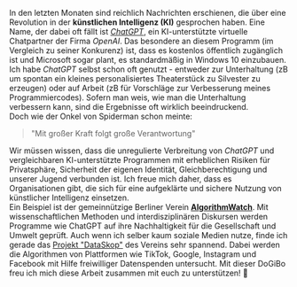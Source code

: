 In den letzten Monaten sind reichlich Nachrichten erschienen, die über eine Revolution in der **künstlichen Intelligenz (KI)** gesprochen haben. Eine Name, der dabei oft fällt ist [*ChatGPT*](https://www.pcspezialist.de/blog/2023/02/13/chatgpt/), ein KI-unterstützte virtuelle Chatpartner der Firma *OpenAI*.
Das besondere an diesem Programm (im Vergleich zu seiner Konkurenz) ist, dass es kostenlos öffentlich zugänglich ist und Microsoft sogar plant, es standardmäßig in Windows 10 einzubauen.  
Ich habe *ChatGPT* selbst schon oft genutzt - entweder zur Unterhaltung (zB um spontan ein kleines personalisiertes Theaterstück zu Silvester zu erzeugen) oder auf Arbeit (zB für Vorschläge zur Verbesserung meines Programmiercodes). 
Sofern man weis, wie man die Unterhaltung verbessern kann, sind die Ergebnisse oft wirklich beeindruckend.  
Doch wie der Onkel von Spiderman schon meinte:
> "Mit großer Kraft folgt große Verantwortung"

Wir müssen wissen, dass die unregulierte Verbreitung von *ChatGPT* und vergleichbaren KI-unterstützte Programmen mit erheblichen Risiken für Privatsphäre, Sicherheit der eigenen Identität, Gleichberechtigung und unserer Jugend verbunden ist. Ich freue mich daher, dass es Organisationen gibt, die sich für eine aufgeklärte und sichere Nutzung von künstlicher Intelligenz einsetzen.  
Ein Beispiel ist der gemeinnützige Berliner Verein [**AlgorithmWatch**](https://algorithmwatch.org/de/). 
Mit wissenschaftlichen Methoden und interdisziplinären Diskursen werden Programme wie ChatGPT auf ihre Nachhaltigkeit für die Gesellschaft und Umwelt geprüft.
Auch wenn ich selber kaum soziale Medien nutze, finde ich gerade das [Projekt "DataSkop"](https://algorithmwatch.org/de/tiktok-datenspende/) des Vereins sehr spannend. 
Dabei werden die Algorithmen von Plattformen wie TikTok, Google, Instagram und Facebook mit Hilfe freiwilliger Datenspenden untersucht. 
Mit dieser DoGiBo freu ich mich diese Arbeit zusammen mit euch zu unterstützen! 🙂

